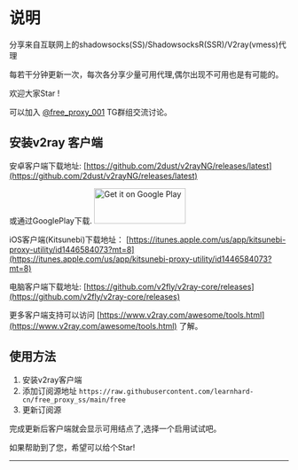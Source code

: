 # 说明

分享来自互联网上的shadowsocks(SS)/ShadowsocksR(SSR)/V2ray(vmess)代理

每若干分钟更新一次，每次各分享少量可用代理,偶尔出现不可用也是有可能的。

欢迎大家Star !

可以加入 [@free_proxy_001](https://t.me/free_proxy_001) TG群组交流讨论。

## 安装v2ray 客户端

安卓客户端下载地址: [https://github.com/2dust/v2rayNG/releases/latest](https://github.com/2dust/v2rayNG/releases/latest) 

或通过GooglePlay下载.
<a href="https://play.google.com/store/apps/details?id=com.v2ray.ang">
<img alt="Get it on Google Play" src="https://play.google.com/intl/en_us/badges/images/generic/en_badge_web_generic.png" width="165" height="64" />
</a>

iOS客户端(Kitsunebi)下载地址： [https://itunes.apple.com/us/app/kitsunebi-proxy-utility/id1446584073?mt=8](https://itunes.apple.com/us/app/kitsunebi-proxy-utility/id1446584073?mt=8)


电脑客户端下载地址: [https://github.com/v2fly/v2ray-core/releases](https://github.com/v2fly/v2ray-core/releases)


更多客户端支持可以访问 [https://www.v2ray.com/awesome/tools.html](https://www.v2ray.com/awesome/tools.html) 了解。

## 使用方法

1. 安装v2ray客户端 
2. 添加订阅源地址 `https://raw.githubusercontent.com/learnhard-cn/free_proxy_ss/main/free`
3. 更新订阅源

完成更新后客户端就会显示可用结点了,选择一个启用试试吧。


如果帮助到了您，希望可以给个Star!

---

